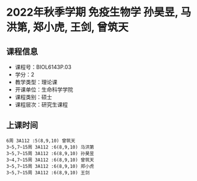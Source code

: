 # 2022年秋季学期 免疫生物学 孙昊昱, 马洪第, 郑小虎, 王剑, 曾筑天






## 课程信息

- 课程号：BIOL6143P.03
- 学分：2
- 教学类型：理论课
- 开课单位：生命科学学院
- 课程类别：硕士
- 课程层次：研究生课程

## 上课时间

```
6周 3A112 :5(8,9,10) 曾筑天
3~5,7~15周 3A112 :6(8,9,10) 马洪第
3~5,7~15周 3A112 :6(8,9,10) 孙昊昱
3~4,7~15周 3A112 :6(8,9,10) 曾筑天
3~5,7~15周 3A112 :6(8,9,10) 郑小虎
3~5,7~15周 3A112 :6(8,9,10) 王剑
```


